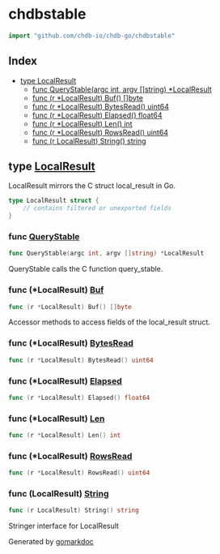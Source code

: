 <!-- Code generated by gomarkdoc. DO NOT EDIT -->

# chdbstable

```go
import "github.com/chdb-io/chdb-go/chdbstable"
```

## Index

- [type LocalResult](<#LocalResult>)
  - [func QueryStable\(argc int, argv \[\]string\) \*LocalResult](<#QueryStable>)
  - [func \(r \*LocalResult\) Buf\(\) \[\]byte](<#LocalResult.Buf>)
  - [func \(r \*LocalResult\) BytesRead\(\) uint64](<#LocalResult.BytesRead>)
  - [func \(r \*LocalResult\) Elapsed\(\) float64](<#LocalResult.Elapsed>)
  - [func \(r \*LocalResult\) Len\(\) int](<#LocalResult.Len>)
  - [func \(r \*LocalResult\) RowsRead\(\) uint64](<#LocalResult.RowsRead>)
  - [func \(r LocalResult\) String\(\) string](<#LocalResult.String>)


<a name="LocalResult"></a>
## type [LocalResult](<https://github.com/chdb-io/chdb-go/blob/main/chdbstable/chdb.go#L15-L17>)

LocalResult mirrors the C struct local\_result in Go.

```go
type LocalResult struct {
    // contains filtered or unexported fields
}
```

<a name="QueryStable"></a>
### func [QueryStable](<https://github.com/chdb-io/chdb-go/blob/main/chdbstable/chdb.go#L32>)

```go
func QueryStable(argc int, argv []string) *LocalResult
```

QueryStable calls the C function query\_stable.

<a name="LocalResult.Buf"></a>
### func \(\*LocalResult\) [Buf](<https://github.com/chdb-io/chdb-go/blob/main/chdbstable/chdb.go#L44>)

```go
func (r *LocalResult) Buf() []byte
```

Accessor methods to access fields of the local\_result struct.

<a name="LocalResult.BytesRead"></a>
### func \(\*LocalResult\) [BytesRead](<https://github.com/chdb-io/chdb-go/blob/main/chdbstable/chdb.go#L84>)

```go
func (r *LocalResult) BytesRead() uint64
```



<a name="LocalResult.Elapsed"></a>
### func \(\*LocalResult\) [Elapsed](<https://github.com/chdb-io/chdb-go/blob/main/chdbstable/chdb.go#L70>)

```go
func (r *LocalResult) Elapsed() float64
```



<a name="LocalResult.Len"></a>
### func \(\*LocalResult\) [Len](<https://github.com/chdb-io/chdb-go/blob/main/chdbstable/chdb.go#L63>)

```go
func (r *LocalResult) Len() int
```



<a name="LocalResult.RowsRead"></a>
### func \(\*LocalResult\) [RowsRead](<https://github.com/chdb-io/chdb-go/blob/main/chdbstable/chdb.go#L77>)

```go
func (r *LocalResult) RowsRead() uint64
```



<a name="LocalResult.String"></a>
### func \(LocalResult\) [String](<https://github.com/chdb-io/chdb-go/blob/main/chdbstable/chdb.go#L55>)

```go
func (r LocalResult) String() string
```

Stringer interface for LocalResult

Generated by [gomarkdoc](<https://github.com/princjef/gomarkdoc>)
